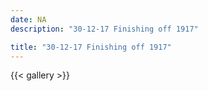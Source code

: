 ```yaml
---
date: NA
description: "30-12-17 Finishing off 1917"

title: "30-12-17 Finishing off 1917"
---
```

{{< gallery >}}
